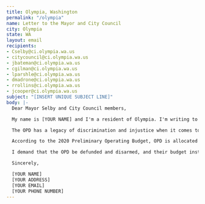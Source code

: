 ```yaml
---
title: Olympia, Washington
permalink: "/olympia"
name: Letter to the Mayor and City Council
city: Olympia
state: WA
layout: email
recipients:
- Cselby@ci.olympia.wa.us
- citycouncil@ci.olympia.wa.us
- jbateman@ci.olympia.wa.us
- cgilman@ci.olympia.wa.us
- lparshle@ci.olympia.wa.us
- dmadrone@ci.olympia.wa.us
- rrollins@ci.olympia.wa.us
- jcooper@ci.olympia.wa.us
subject: "[INSERT UNIQUE SUBJECT LINE]"
body: |-
  Dear Mayor Selby and City Council members,

  My name is [YOUR NAME] and I'm a resident of Olympia. I'm writing to you today to urge you to defund the Olympia Police Department.

  The OPD has a legacy of discrimination and injustice when it comes to dealing with People of Color in our community, especially Black people. Numerous incidents come to mind, from the shooting of Andre and Bryson by officer Ryan Donald a few years ago, to the lack of investigation into the death of Yvonne McDonald. On May 31st, officer K. Hull made a massively inappropriate joke about putting her knee on the neck of an unlawfully arrested Woman of Color, and a few days later officer T. Coates posed for a picture with white supremacists. These officers should never have had power or authority in our community, and should not still have it now. These acts and incidents betray a deeply rooted OPD culture of racism and discrimination.

  According to the 2020 Preliminary Operating Budget, OPD is allocated approximately $20.5 million. This money could be much more effectively used for a multitude of causes, such as affordable housing, harm reduction, reparations towards our Black, Indigenous, and otherwise racialized community members, public health, food security, and sustainable and environmentally responsible responses to climate change.

  I demand that the OPD be defunded and disarmed, and their budget instead put towards any of these other causes. This is a way that the City of Olympia can do the right thing and work towards justice.

  Sincerely,

  [YOUR NAME]
  [YOUR ADDRESS]
  [YOUR EMAIL]
  [YOUR PHONE NUMBER]
---
```


